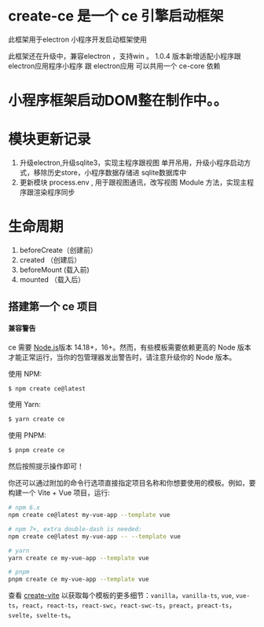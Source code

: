# create-ce 是一个 ce 引擎启动框架

此框架用于electron 小程序开发启动框架使用

此框架还在升级中，兼容electron ，支持win 。
1.0.4 版本新增适配小程序跟electron应用程序小程序 跟 electron应用 可以共用一个 ce-core 依赖

# 小程序框架启动DOM整在制作中。。


#  模块更新记录
1. 升级electron,升级sqlite3，实现主程序跟视图 单开吊用，升级小程序启动方式，移除历史store，小程序数据存储进 sqlite数据库中
2. 更新模块 process.env , 用于跟视图通讯，改写视图 Module 方法，实现主程序跟渲染程序同步



# 生命周期
1. beforeCreate（创建前）
2. created （创建后）
3. beforeMount (载入前)
4. mounted （载入后）



## 搭建第一个 ce 项目

  #### 兼容警告 
  ce 需要 [Node.js](https://nodejs.org/en/)版本 14.18+，16+。然而，有些模板需要依赖更高的 Node 版本才能正常运行，当你的包管理器发出警告时，请注意升级你的 Node 版本。

使用 NPM:

```sh
$ npm create ce@latest
```

使用 Yarn:

```sh
$ yarn create ce
```

使用 PNPM:

```sh
$ pnpm create ce
```

然后按照提示操作即可！

你还可以通过附加的命令行选项直接指定项目名称和你想要使用的模板。例如，要构建一个 Vite + Vue 项目，运行:

``` sh
# npm 6.x
npm create ce@latest my-vue-app --template vue

# npm 7+, extra double-dash is needed:
npm create ce@latest my-vue-app -- --template vue

# yarn
yarn create ce my-vue-app --template vue

# pnpm
pnpm create ce my-vue-app --template vue

```

查看 [create-vite](https://github.com/impohcom/ce-core/tree/main/packages/create-ce) 以获取每个模板的更多细节：`vanilla`，`vanilla-ts`, `vue`, `vue-ts`，`react`，`react-ts`，`react-swc`，`react-swc-ts`，`preact`，`preact-ts`，`svelte`，`svelte-ts`。


